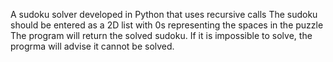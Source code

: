 A sudoku solver developed in Python that uses recursive calls
The sudoku should be entered as a 2D list with 0s representing the spaces in the puzzle
The program will return the solved sudoku. If it is impossible to solve, the progrma will advise it cannot be solved.